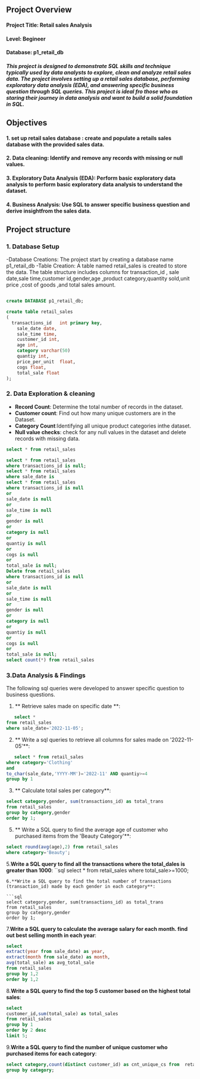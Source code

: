 ## Project Overview 

#### Project Title: Retail sales        Analysis
#### Level: Begineer 
#### Database: p1_retail_db

##### This project is designed to demonstrate SQL skills and technique typically used by data analysts to explore, clean and analyze retail sales data. The project involves setting up a retail sales database, performing exploratory data analysis (EDA), and answering specific business question through SQL queries. This project is ideal fro those who as staring their journey in data analysis and want to build a solid foundation in SQL.

## Objectives
#### 1. set up retail sales database : create and populate a retails sales database with the provided sales data.
#### 2. Data cleaning: Identify and remove any records with missing or null values.
#### 3. Exploratory Data Analysis (EDA): Perform basic exploratory data analysis to perform basic exploratory data analysis to understand the dataset.
#### 4. Business Analysis: Use SQL to answer specific business question and derive insightfrom the sales data.


## Project structure

### 1. Database Setup
-Database Creations: The project start by creating a database name p1_retail_db
-Table Creation: A table named retail_sales is created to store the data. The table structure     includes columns for transaction_id , sale date,sale time,customer id,gender,age ,product        category,quantity sold,unit price ,cost of goods ,and total sales amount.

```Sql

create DATABASE p1_retail_db;

create table retail_sales
(
  transactions_id	int primary key,
	sale_date date,
	sale_time time,
	customer_id	int,
	age	int,
	category varchar(50)	
	quantiy	int,
	price_per_unit	float,
	cogs float,
	total_sale float
);
```

### 2. Data Exploration & cleaning

- **Record Count**: Determine the total number of records in the dataset.
- **Customer count**: Find out how many unique customers are in the Dataset.
- **Category Count**:Identifying all unique product categories inthe dataset.
- **Null value checks**: check for any null values in the dataset and delete records with            missing data.

``` sql
select * from retail_sales

select * from retail_sales
where transactions_id is null;
select * from retail_sales
where sale_date is 
select * from retail_sales
where transactions_id is null
or
sale_date is null 
or 
sale_time is null
or
gender is null
or 
category is null
or 
quantiy is null
or 
cogs is null
or
total_sale is null;
Delete from retail_sales
where transactions_id is null
or
sale_date is null 
or 
sale_time is null
or
gender is null
or 
category is null
or 
quantiy is null
or 
cogs is null
or
total_sale is null;
select count(*) from retail_sales
```

### 3.Data Analysis & Findings

The following sql queries were developed to answer specific question to business questions.

1. ** Retrieve  sales made on specific date **:
```sql
   select * 
from retail_sales
where sale_date='2022-11-05';
```

2. ** Write a sql queries to retrieve all columns for sales made on '2022-11-05'**:
```sql
   select * from retail_sales
where category='Clothing' 
and 
to_char(sale_date,'YYYY-MM')='2022-11' AND quantiy>=4
group by 1
```
 
3. ** Calculate total sales per category**:
```sql
select category,gender, sum(transactions_id) as total_trans
from retail_sales 
group by category,gender
order by 1;
```
   
5. ** Write a SQL query to find the average age of customer who purchased items from the 'Beauty Category'**:
```sql
select round(avg(age),2) from retail_sales
where category='Beauty';
```
5.**Write a SQL query to find all the transactions where the total_dales is greater than 1000**:
``sql
select * from retail_sales
where total_sale>=1000;
```
6.**Write a SQL query to find the total number of transactions (transaction_id) made by each gender in each category**:

```sql
select category,gender, sum(transactions_id) as total_trans
from retail_sales 
group by category,gender
order by 1;
```
7.**Write a SQL query to calculate the average salary for each month. find out best selling month in each year**:
```sql
select 
extract(year from sale_date) as year,
extract(month from sale_date) as month,
avg(total_sale) as avg_total_sale 
from retail_sales
group by 1,2
order by 1,2
```
8.**Write a SQL query to find the top 5 customer based on the highest total sales**:
```sql
select 
customer_id,sum(total_sale) as total_sales
from retail_sales
group by 1
order by 2 desc
limit 5;
```
9.**Write a SQL query to find the number of unique customer who purchased items for each category**:
```sql
select category,count(distinct customer_id) as cnt_unique_cs from  retail_sales
group by category; 

```





















